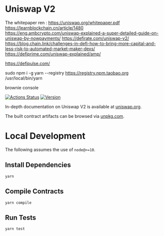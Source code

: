 # Uniswap V2
The whitepaper ren :
https://uniswap.org/whitepaper.pdf
https://learnblockchain.cn/article/1480
https://eng.ambcrypto.com/uniswap-explained-a-super-detailed-guide-on-uniswap-by-nowpayments/
https://defirate.com/uniswap-v2/
https://blog.chain.link/challenges-in-defi-how-to-bring-more-capital-and-less-risk-to-automated-market-maker-dexs/
https://defiprime.com/uniswap-explained/amp/

https://defipulse.com/

sudo npm i -g yarn --registry https://registry.npm.taobao.org
/usr/local/bin/yarn

brownie console


[![Actions Status](https://github.com/Uniswap/uniswap-v2-core/workflows/CI/badge.svg)](https://github.com/Uniswap/uniswap-v2-core/actions)
[![Version](https://img.shields.io/npm/v/@uniswap/v2-core)](https://www.npmjs.com/package/@uniswap/v2-core)

In-depth documentation on Uniswap V2 is available at [uniswap.org](https://uniswap.org/docs).

The built contract artifacts can be browsed via [unpkg.com](https://unpkg.com/browse/@uniswap/v2-core@latest/).

# Local Development

The following assumes the use of `node@>=10`.

## Install Dependencies

`yarn`

## Compile Contracts

`yarn compile`

## Run Tests

`yarn test`

